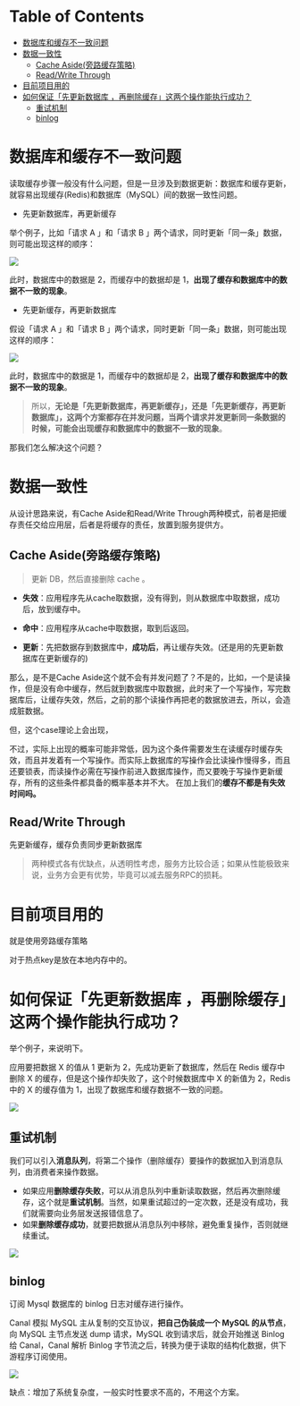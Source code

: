 # Table of Contents

* [数据库和缓存不一致问题](#数据库和缓存不一致问题)
* [数据一致性](#数据一致性)
  * [Cache Aside(旁路缓存策略)](#cache-aside旁路缓存策略)
  * [Read/Write Through](#readwrite-through)
* [目前项目用的](#目前项目用的)
* [如何保证「先更新数据库 ，再删除缓存」这两个操作能执行成功？](#如何保证先更新数据库-再删除缓存这两个操作能执行成功)
  * [重试机制](#重试机制)
  * [binlog](#binlog)








# 数据库和缓存不一致问题

读取缓存步骤一般没有什么问题，但是一旦涉及到数据更新：数据库和缓存更新，就容易出现缓存(Redis)和数据库（MySQL）间的数据一致性问题。



+  先更新数据库，再更新缓存

举个例子，比如「请求 A 」和「请求 B 」两个请求，同时更新「同一条」数据，则可能出现这样的顺序：

![](.images/640.png)

此时，数据库中的数据是 2，而缓存中的数据却是 1，**出现了缓存和数据库中的数据不一致的现象**。

+  先更新缓存，再更新数据库

  

假设「请求 A 」和「请求 B 」两个请求，同时更新「同一条」数据，则可能出现这样的顺序：



![](.images/640-1631102511531.png)

此时，数据库中的数据是 1，而缓存中的数据却是 2，**出现了缓存和数据库中的数据不一致的现象**。



> 所以，**无论是「先更新数据库，再更新缓存」，还是「先更新缓存，再更新数据库」，这两个方案都存在并发问题，当两个请求并发更新同一条数据的时候，可能会出现缓存和数据库中的数据不一致的现象**。



那我们怎么解决这个问题？





# 数据一致性

从设计思路来说，有Cache Aside和Read/Write Through两种模式，前者是把缓存责任交给应用层，后者是将缓存的责任，放置到服务提供方。



## Cache Aside(旁路缓存策略)

> 更新 DB，然后直接删除 cache 。

- **失效**：应用程序先从cache取数据，没有得到，则从数据库中取数据，成功后，放到缓存中。

- **命中**：应用程序从cache中取数据，取到后返回。

- **更新**：先把数据存到数据库中，**成功后**，再让缓存失效。(还是用的先更新数据库在更新缓存的)

那么，是不是Cache Aside这个就不会有并发问题了？不是的，比如，一个是读操作，但是没有命中缓存，然后就到数据库中取数据，此时来了一个写操作，写完数据库后，让缓存失效，然后，之前的那个读操作再把老的数据放进去，所以，会造成脏数据。

但，这个case理论上会出现，

不过，实际上出现的概率可能非常低，因为这个条件需要发生在读缓存时缓存失效，而且并发着有一个写操作。而实际上数据库的写操作会比读操作慢得多，而且还要锁表，而读操作必需在写操作前进入数据库操作，而又要晚于写操作更新缓存，所有的这些条件都具备的概率基本并不大。
在加上我们的**缓存不都是有失效时间吗。**



## Read/Write Through 

先更新缓存，缓存负责同步更新数据库





>  两种模式各有优缺点，从透明性考虑，服务方比较合适；如果从性能极致来说，业务方会更有优势，毕竟可以减去服务RPC的损耗。



# 目前项目用的 

就是使用旁路缓存策略

对于热点key是放在本地内存中的。



# 如何保证「先更新数据库 ，再删除缓存」这两个操作能执行成功？

举个例子，来说明下。

应用要把数据 X 的值从 1 更新为 2，先成功更新了数据库，然后在 Redis 缓存中删除 X 的缓存，但是这个操作却失败了，这个时候数据库中 X 的新值为 2，Redis 中的 X 的缓存值为 1，出现了数据库和缓存数据不一致的问题。

![](.images/下载-1634353459915.png)



## 重试机制

我们可以引入**消息队列**，将第二个操作（删除缓存）要操作的数据加入到消息队列，由消费者来操作数据。

- 如果应用**删除缓存失败**，可以从消息队列中重新读取数据，然后再次删除缓存，这个就是**重试机制**。当然，如果重试超过的一定次数，还是没有成功，我们就需要向业务层发送报错信息了。
- 如果**删除缓存成功**，就要把数据从消息队列中移除，避免重复操作，否则就继续重试。

![](.images/下载-1634353549432.png)



## binlog

订阅 Mysql 数据库的 binlog 日志对缓存进行操作。



Canal 模拟 MySQL 主从复制的交互协议，**把自己伪装成一个 MySQL 的从节点**，向 MySQL 主节点发送 dump 请求，MySQL 收到请求后，就会开始推送 Binlog 给 Canal，Canal 解析 Binlog 字节流之后，转换为便于读取的结构化数据，供下游程序订阅使用。


![](.images/下载.png)



缺点：增加了系统复杂度，一般实时性要求不高的，不用这个方案。
